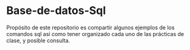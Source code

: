 # Base-de-datos-Sql
Propósito de este repositorio es compartir algunos ejemplos de los comandos sql así como tener organizado cada uno de las prácticas de clase, y posible consulta.
